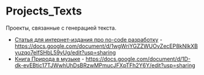 # Projects_Texts

Проекты, связанные с генерацией текста.

- [Статья для интернет-издания про no-code разработку](#) - https://docs.google.com/document/d/1wgWriYGZZWUOvZecEP8kNIkXByuzqo7eIfSHbL59yUg/edit?usp=sharing
- [Книга Природа в музыке](#) - https://docs.google.com/document/d/1D-dk-evEBtic17TJWwhUhDsBRzwMPmucJFXpTFh2Y6Y/edit?usp=sharing

